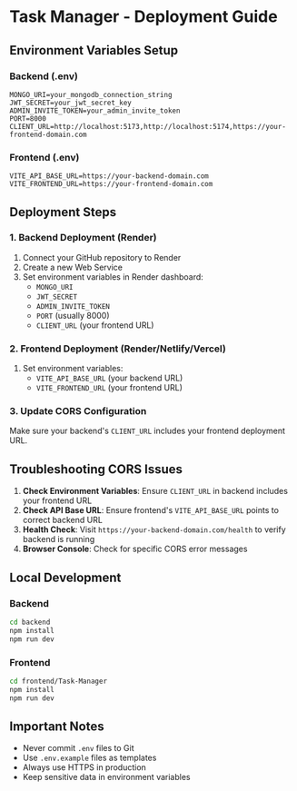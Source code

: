 # Task Manager - Deployment Guide

## Environment Variables Setup

### Backend (.env)
```
MONGO_URI=your_mongodb_connection_string
JWT_SECRET=your_jwt_secret_key
ADMIN_INVITE_TOKEN=your_admin_invite_token
PORT=8000
CLIENT_URL=http://localhost:5173,http://localhost:5174,https://your-frontend-domain.com
```

### Frontend (.env)
```
VITE_API_BASE_URL=https://your-backend-domain.com
VITE_FRONTEND_URL=https://your-frontend-domain.com
```

## Deployment Steps

### 1. Backend Deployment (Render)
1. Connect your GitHub repository to Render
2. Create a new Web Service
3. Set environment variables in Render dashboard:
   - `MONGO_URI`
   - `JWT_SECRET`
   - `ADMIN_INVITE_TOKEN`
   - `PORT` (usually 8000)
   - `CLIENT_URL` (your frontend URL)

### 2. Frontend Deployment (Render/Netlify/Vercel)
1. Set environment variables:
   - `VITE_API_BASE_URL` (your backend URL)
   - `VITE_FRONTEND_URL` (your frontend URL)

### 3. Update CORS Configuration
Make sure your backend's `CLIENT_URL` includes your frontend deployment URL.

## Troubleshooting CORS Issues

1. **Check Environment Variables**: Ensure `CLIENT_URL` in backend includes your frontend URL
2. **Check API Base URL**: Ensure frontend's `VITE_API_BASE_URL` points to correct backend URL
3. **Health Check**: Visit `https://your-backend-domain.com/health` to verify backend is running
4. **Browser Console**: Check for specific CORS error messages

## Local Development

### Backend
```bash
cd backend
npm install
npm run dev
```

### Frontend
```bash
cd frontend/Task-Manager
npm install
npm run dev
```

## Important Notes

- Never commit `.env` files to Git
- Use `.env.example` files as templates
- Always use HTTPS in production
- Keep sensitive data in environment variables
